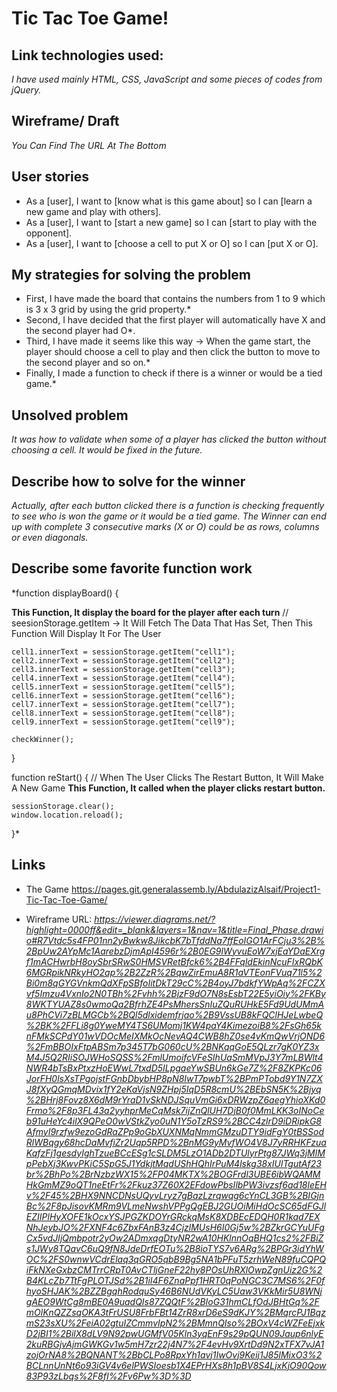 
# Tic Tac Toe Game! 


## Link technologies used: 

*I have used mainly HTML, CSS, JavaScript and some pieces of codes from jQuery.*

## Wireframe/ Draft


*You Can Find The URL At The Bottom*



## User stories

- As a [user], I want to [know what is this game about] so I can [learn a new game and play with others].
- As a [user], I want to [start a new game] so I can [start to play with the opponent].
- As a [user], I want to [choose a cell to put X or O] so I can [put X or O].

## My strategies for solving the problem

- First, I have made the board that contains the numbers from 1 to 9 which is 3 x 3 grid by using the grid property.*
- Second, I have decided that the first player will automatically have X and the second player had O*.
- Third, I have made it seems like this way -> When the game start, the player should choose a cell to play and then click the button to move to the second player and so on.*
- Finally, I made a function to check if there is a winner or would be a tied game.*

## Unsolved problem

*It was how to validate when some of a player has clicked the button without choosing a cell. It would be fixed in the future.*


## Describe how to solve for the winner

*Actually, after each button clicked there is a function is checking frequently to see who is won the game or it would be a tied game. The Winner can end up with complete 3 consecutive marks (X or O) could be as rows, columns or even diagonals.*

## Describe some favorite function work

*function displayBoard() {

  **This Function, It display the board for the player after each turn**
    // seesionStorage.getItem -> It Will Fetch The Data That Has Set, Then This Function Will Display It For The User 

    cell1.innerText = sessionStorage.getItem("cell1");
    cell2.innerText = sessionStorage.getItem("cell2");
    cell3.innerText = sessionStorage.getItem("cell3");
    cell4.innerText = sessionStorage.getItem("cell4");
    cell5.innerText = sessionStorage.getItem("cell5");
    cell6.innerText = sessionStorage.getItem("cell6");
    cell7.innerText = sessionStorage.getItem("cell7");
    cell8.innerText = sessionStorage.getItem("cell8");
    cell9.innerText = sessionStorage.getItem("cell9");

    checkWinner();

}



function reStart() { // When The User Clicks The Restart Button, It Will Make A New Game
**This Function, It called when the player clicks restart button.**

    sessionStorage.clear();
    window.location.reload();



}*


## Links

- The Game https://pages.git.generalassemb.ly/AbdulazizAlsaif/Project1-Tic-Tac-Toe-Game/


- Wireframe URL: *https://viewer.diagrams.net/?highlight=0000ff&edit=_blank&layers=1&nav=1&title=Final_Phase.drawio#R7Vtdc5s4FP01nn2yBwkw8JikcbK7bTfddNa7ffEoIGO1ArFCju3%2B%2BpUw2AYpMc1AarebzDjmApI4596r%2B0EG9lWyvuEoW7xjEaYDaEXrgf1mACHwrbH8oySbrSRwS0HMSVRetBfck6%2B4FFqldEkinNcuFIxRQbK6MGRpikNRkyHO2ap%2B2ZzR%2BqwZirEmuA8R1aVTEonFVuq71l5%2Bi0m8qGYGVnkmQdXFpSBfoIitDkT29cC%2B4oyJ7bdkfYWpAq%2FCZXvf5Imzu4VxnIo2N0TBh%2Fvhh%2BjzF9dO7N8sEsbT22E5yiOiy%2FKBy8WKTYUAZ8s0wmoQa2BfrhZE4PsMhersSnIuZQuRUHkE5Fd9UdUMmAu8PhCVi7zBLMGCb%2BQl5dlxidemfrjao%2B9VssUB8kFQClHJeLwbeQ%2BK%2FFLi8g0YweMY4TS6UMomj1KW4paY4KimezoiB8%2FsGh65knFMkSCPdY01wVDOcMeIXMkOcNevAQ4CWB8hZ0se4vKmQwVrjOND6%2FmBBOIxFtpABSm7p345T7bG060cU%2BNKqqGoE5QLzr7gK0YZ3xM4J5Q2RIiSOJWHoSQSS%2FmlUmoifcVFeSIhUaSmMVpJ3Y7mLBWlt4NWR4bTsBxPtxzHoEWwL7txdD5ILpgaeYwSBUn6kGe7Z%2F8ZKPKc06JorFH0lsXsTPgojstFGnbDbybHP8pN8IwT7pwbT%2BPmPTobd9Y1N7ZXJ8fXyQGmqMDvix1fY2eKaVjsN9ZHpj5IqD5R8cmU%2BEbSN5K%2Bjyq%2BHrj8Fovz8X6dM9rYraD1vSkNDJSquVmGi6xDRWzpZ6aegYhioXKd0Frmo%2F8p3FL43a2yyhprMeCqMsk7ijZnQlUH7DjB0f0MmLKK3oINoCeb91uHeYc4ilX9QPeO0wVStkZyo0uN1Y5oTzRS9%2BCC4zlrD9iDRipkG8AfmyI9rzfw9ezoGdRaZPp9oGbXUXNMqNmmGMzuDTY9idFgY0tBSSodRlWBqgy68hcDaMvfiZr2Uqp5RPD%2BnMG9yMvfWO4V8J7yRRHKFzuaKqfzFj1gesdyIghTzueBCcESg1cSLDM5LzO1ADb2DTUlyrPtg87JWq3jMlMpPebXj3KwvPKiC5SpG5J1YdkjtMqdUShHQhIrPuM4lskg38xIUlTgutAf23br%2BhPo%2BrNzbzWX15%2FP04MKTX%2BOGFrdl3UBE6ibWQAMMHkGmMZ9oQT1neEtFr%2Fkuz37Z60X2EFdowPbsIlbPW3ivzsf6ad18leEHv%2F45%2BHX9NNCDNsUQyvLryz7gBazLzrqwqg6cYnCL3GB%2BIGjnBc%2F8pJisovKMRm9VLmeNwshVPPgQgEBJ2GUOiMiHdOcSC65dFGJlEZIIPlHyXOFE1kOcxYSJPGZKDOYrGRckqMsK8XDBEcEDQH0R1kad7EXNhJeybJO%2FXNF4c6ZbxFAnB3z4CjzlMUsH6I0Gj5w%2BZkrGCYuUFgCx5vdJIjQmbpotr2yOw2ADmxqgDtyNR2wA10HKlnnOqBHQ1cs2%2FBiZs1JWy8TQavC6uQ9fN8JdeDrfEOTu%2B8ioTYS7v6ARg%2BPGr3idYhWOC%2FS0wnwVCdrElaq3qGRO5qbB9Bg5NA1bPFuT5zrhWeN89fuCQPQiFkNXeGxbzCMTrrCRpT0AvCTljGneF22hy8POsUhRXlOwpZgnUiz2G%2B4KLcZb7TtFgPLOTJSd%2B1iI4F6ZnaPpf1HRT0qPoNGC3C7MS6%2F0fhyoSHJAK%2BZZBgqhRodquSy46B6NUdVKyLC5Uaw3VKkMir5U8WNjgAEO9WtCg8mBE0A9uadQIs87ZQQtF%2BIoG31hmCLfOdJBHtGq%2FmOlKnQZZsqOKA3tFrUSU8FrbFBt14ZrR8xrD6eS9dKJY%2BMqrcPJ1BqzmS23sXU%2FeiA02gtuIZCmmvIpN2%2BMmnQIso%2BOxV4cWZFeEjxkD2jBI1%2BilX8dLV9N92pwUGMfV05Kln3yqEnF9s29pQUN09Jaup6nlyE2kuRBGjvAjmGWKGv1w5mH7zr22j4N7%2F4evHv9XrtDd9N2xTFX7vJA1zojOrNA8%2BQNANT%2BbCLPo8RpxYh1avj1IwOvj9Keij1J85lMixO3%2BCLnnUnNt6o93iGV4v6elPWSIoesb1X4EPrHXs8h1pBV8S4LjxKjO90Qow83P93zLbqs%2F8fI%2Fv6Pw%3D%3D*







